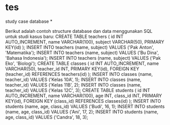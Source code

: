 # tes
 study case database *

Berikut adalah contoh structure database dan data menggunakan SQL untuk studi kasus baru:
CREATE TABLE teachers ( id INT AUTO_INCREMENT, name VARCHAR(100), subject VARCHAR(50), PRIMARY KEY(id) ); INSERT INTO teachers (name, subject) VALUES ('Pak Anton', 'Matematika'); INSERT INTO teachers (name, subject) VALUES ('Bu Dina', 'Bahasa Indonesia'); INSERT INTO teachers (name, subject) VALUES ('Pak Eko', 'Biologi'); CREATE TABLE classes ( id INT AUTO_INCREMENT, name VARCHAR(50), teacher_id INT, PRIMARY KEY(id), FOREIGN KEY (teacher_id) REFERENCES teachers(id) ); INSERT INTO classes (name, teacher_id) VALUES ('Kelas 10A', 1); INSERT INTO classes (name, teacher_id) VALUES ('Kelas 11B', 2); INSERT INTO classes (name, teacher_id) VALUES ('Kelas 12C', 3); CREATE TABLE students ( id INT AUTO_INCREMENT, name VARCHAR(100), age INT, class_id INT, PRIMARY KEY(id), FOREIGN KEY (class_id) REFERENCES classes(id) ); INSERT INTO students (name, age, class_id) VALUES ('Budi', 16, 1); INSERT INTO students (name, age, class_id) VALUES ('Ani', 17, 2); INSERT INTO students (name, age, class_id) VALUES ('Candra', 18, 3); 

